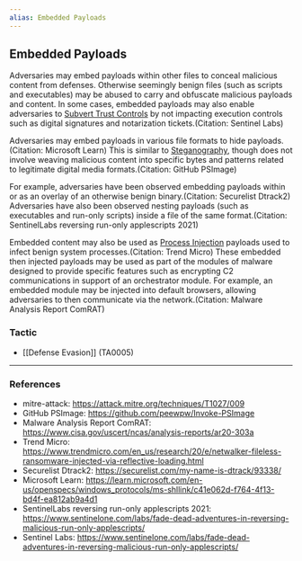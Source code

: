 ```yaml
---
alias: Embedded Payloads
---
```


## Embedded Payloads

Adversaries may embed payloads within other files to conceal malicious content from defenses. Otherwise seemingly benign files (such as scripts and executables) may be abused to carry and obfuscate malicious payloads and content. In some cases, embedded payloads may also enable adversaries to [Subvert Trust Controls](https://attack.mitre.org/techniques/T1553) by not impacting execution controls such as digital signatures and notarization tickets.(Citation: Sentinel Labs) 

Adversaries may embed payloads in various file formats to hide payloads.(Citation: Microsoft Learn) This is similar to [Steganography](https://attack.mitre.org/techniques/T1027/003), though does not involve weaving malicious content into specific bytes and patterns related to legitimate digital media formats.(Citation: GitHub PSImage) 

For example, adversaries have been observed embedding payloads within or as an overlay of an otherwise benign binary.(Citation: Securelist Dtrack2) Adversaries have also been observed nesting payloads (such as executables and run-only scripts) inside a file of the same format.(Citation: SentinelLabs reversing run-only applescripts 2021) 

Embedded content may also be used as [Process Injection](https://attack.mitre.org/techniques/T1055) payloads used to infect benign system processes.(Citation: Trend Micro) These embedded then injected payloads may be used as part of the modules of malware designed to provide specific features such as encrypting C2 communications in support of an orchestrator module. For example, an embedded module may be injected into default browsers, allowing adversaries to then communicate via the network.(Citation: Malware Analysis Report ComRAT)


### Tactic

- [[Defense Evasion]] (TA0005)


---
### References

- mitre-attack: https://attack.mitre.org/techniques/T1027/009
- GitHub PSImage: https://github.com/peewpw/Invoke-PSImage
- Malware Analysis Report ComRAT: https://www.cisa.gov/uscert/ncas/analysis-reports/ar20-303a
- Trend Micro: https://www.trendmicro.com/en_us/research/20/e/netwalker-fileless-ransomware-injected-via-reflective-loading.html
- Securelist Dtrack2: https://securelist.com/my-name-is-dtrack/93338/
- Microsoft Learn: https://learn.microsoft.com/en-us/openspecs/windows_protocols/ms-shllink/c41e062d-f764-4f13-bd4f-ea812ab9a4d1
- SentinelLabs reversing run-only applescripts 2021: https://www.sentinelone.com/labs/fade-dead-adventures-in-reversing-malicious-run-only-applescripts/
- Sentinel Labs: https://www.sentinelone.com/labs/fade-dead-adventures-in-reversing-malicious-run-only-applescripts/
